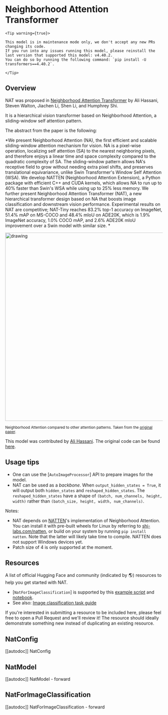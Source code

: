 <!--Copyright 2022 The HuggingFace Team. All rights reserved.

Licensed under the Apache License, Version 2.0 (the "License"); you may not use this file except in compliance with
the License. You may obtain a copy of the License at

http://www.apache.org/licenses/LICENSE-2.0

Unless required by applicable law or agreed to in writing, software distributed under the License is distributed on
an "AS IS" BASIS, WITHOUT WARRANTIES OR CONDITIONS OF ANY KIND, either express or implied. See the License for the
specific language governing permissions and limitations under the License.

⚠️ Note that this file is in Markdown but contain specific syntax for our doc-builder (similar to MDX) that may not be
rendered properly in your Markdown viewer.

-->

# Neighborhood Attention Transformer

    <Tip warning={true}>

    This model is in maintenance mode only, we don't accept any new PRs changing its code.
    If you run into any issues running this model, please reinstall the last version that supported this model: v4.40.2.
    You can do so by running the following command: `pip install -U transformers==4.40.2`.

    </Tip>

## Overview

NAT was proposed in [Neighborhood Attention Transformer](https://arxiv.org/abs/2204.07143)
by Ali Hassani, Steven Walton, Jiachen Li, Shen Li, and Humphrey Shi.

It is a hierarchical vision transformer based on Neighborhood Attention, a sliding-window self attention pattern.

The abstract from the paper is the following:

*We present Neighborhood Attention (NA), the first efficient and scalable sliding-window attention mechanism for vision.
NA is a pixel-wise operation, localizing self attention (SA) to the nearest neighboring pixels, and therefore enjoys a
linear time and space complexity compared to the quadratic complexity of SA. The sliding-window pattern allows NA's
receptive field to grow without needing extra pixel shifts, and preserves translational equivariance, unlike
Swin Transformer's Window Self Attention (WSA). We develop NATTEN (Neighborhood Attention Extension), a Python package
with efficient C++ and CUDA kernels, which allows NA to run up to 40% faster than Swin's WSA while using up to 25% less
memory. We further present Neighborhood Attention Transformer (NAT), a new hierarchical transformer design based on NA
that boosts image classification and downstream vision performance. Experimental results on NAT are competitive;
NAT-Tiny reaches 83.2% top-1 accuracy on ImageNet, 51.4% mAP on MS-COCO and 48.4% mIoU on ADE20K, which is 1.9%
ImageNet accuracy, 1.0% COCO mAP, and 2.6% ADE20K mIoU improvement over a Swin model with similar size. *

<img
src="https://huggingface.co/datasets/huggingface/documentation-images/resolve/main/neighborhood-attention-pattern.jpg"
alt="drawing" width="600"/>

<small> Neighborhood Attention compared to other attention patterns.
Taken from the <a href="https://arxiv.org/abs/2204.07143">original paper</a>.</small>

This model was contributed by [Ali Hassani](https://huggingface.co/alihassanijr).
The original code can be found [here](https://github.com/SHI-Labs/Neighborhood-Attention-Transformer).

## Usage tips

- One can use the [`AutoImageProcessor`] API to prepare images for the model.
- NAT can be used as a *backbone*. When `output_hidden_states = True`,
it will output both `hidden_states` and `reshaped_hidden_states`.
The `reshaped_hidden_states` have a shape of `(batch, num_channels, height, width)` rather than
`(batch_size, height, width, num_channels)`.

Notes:
- NAT depends on [NATTEN](https://github.com/SHI-Labs/NATTEN/)'s implementation of Neighborhood Attention.
You can install it with pre-built wheels for Linux by referring to [shi-labs.com/natten](https://shi-labs.com/natten),
or build on your system by running `pip install natten`.
Note that the latter will likely take time to compile. NATTEN does not support Windows devices yet.
- Patch size of 4 is only supported at the moment.

## Resources

A list of official Hugging Face and community (indicated by 🌎) resources to help you get started with NAT.

<PipelineTag pipeline="image-classification"/>

- [`NatForImageClassification`] is supported by this [example script](https://github.com/huggingface/transformers/tree/main/examples/pytorch/image-classification) and [notebook](https://colab.research.google.com/github/huggingface/notebooks/blob/main/examples/image_classification.ipynb).
- See also: [Image classification task guide](../tasks/image_classification)

If you're interested in submitting a resource to be included here, please feel free to open a Pull Request and we'll review it! The resource should ideally demonstrate something new instead of duplicating an existing resource.

## NatConfig

[[autodoc]] NatConfig

## NatModel

[[autodoc]] NatModel
    - forward

## NatForImageClassification

[[autodoc]] NatForImageClassification
    - forward
